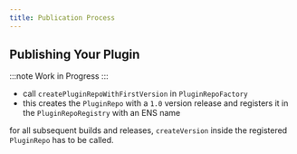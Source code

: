```yaml
---
title: Publication Process
---
```


## Publishing Your Plugin

:::note
Work in Progress
:::

- call `createPluginRepoWithFirstVersion` in `PluginRepoFactory`
- this creates the `PluginRepo` with a `1.0` version release and registers it in the `PluginRepoRegistry` with an ENS name

for all subsequent builds and releases, `createVersion` inside the registered `PluginRepo` has to be called.

